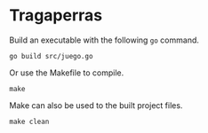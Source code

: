 Tragaperras
===========

Build an executable with the following `go` command.

~~~~~~
go build src/juego.go
~~~~~~

Or use the Makefile to compile.

~~~~~~
make
~~~~~~

Make can also be used to the built project files.

~~~~~~
make clean
~~~~~~




